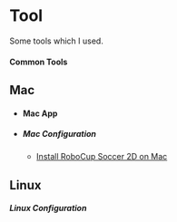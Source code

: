 Tool
====

Some tools which I used.



#### Common Tools




Mac
---

* #### Mac App



* ##### Mac Configuration
    * [Install RoboCup Soccer 2D on Mac](http://jpollo.logdown.com/posts/178653-install-robocup-soccer-2d-on-mac)



Linux
-----

##### Linux Configuration

